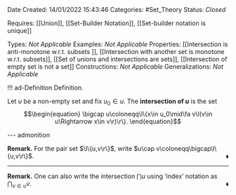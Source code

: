<br />
<br />

Date Created: 14/01/2022 15:43:46
Categories: #Set_Theory 
Status: _Closed_ 

Requires: [[Union]], [[Set-Builder Notation]], [[Set-builder notation is unique]]

Types: _Not Applicable_
Examples: _Not Applicable_ 
Properties: [[Intersection is anti-monotone w.r.t. subsets ]], [[Intersection with another set is monotone w.r.t. subsets]], [[Set of unions and intersections are sets]], [[Intersection of empty set is not a set]]
Constructions: _Not Applicable_
Generalizations: _Not Applicable_

!!! ad-Definition Definition.

Let $u$ be a non-empty set and fix $u_0\in u$. The **intersection of $u$** is the set
$$\begin{equation}
    \bigcap u\coloneqq\l\{x\in u_0\mid\fa v\l(v\in u\Rightarrow x\in v\r)\r\}.
\end{equation}$$

--- admonition

**Remark.** For the pair set $\l\{u,v\r\}$, write $u\cap v\coloneqq\bigcap\l\{u,v\r\}$.<span style="float:right;">$\blacklozenge$</span>

---

**Remark.** One can also write the intersection $\bigcap u$ using $\textrm{`}$index$\textrm{'}$ notation as $\bigcap_{v\in u}v$.<span style="float:right;">$\blacklozenge$</span>
